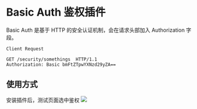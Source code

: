 # Basic Auth 鉴权插件

Basic Auth 是基于 HTTP 的安全认证机制，会在请求头部加入 Authorization 字段。

```HTTP
Client Request

GET /security/somethings  HTTP/1.1
Authorization: Basic bmFtZTpwYXNzd29yZA==
```

## 使用方式

安装插件后，测试页面选中鉴权
![](https://raw.githubusercontent.com/eolinker/postcat-extensions/main/packages/postcat-basic-auth/assets/images/2023-03-14-23-17-13.png)
